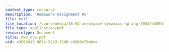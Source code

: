 ```yaml
---
content_type: resource
description: 'Homework Assignment #5'
file: null
file_location: /coursemedia/16-61-aerospace-dynamics-spring-2003/e3093413987e324931d0c6868e78abee_hw5_ocw.pdf
file_type: application/pdf
resourcetype: Document
title: hw5_ocw.pdf
uid: e3093413-987e-3249-31d0-c6868e78abee
---
```

